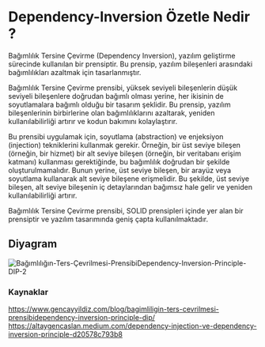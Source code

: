 # Dependency-Inversion Özetle Nedir ?
Bağımlılık Tersine Çevirme (Dependency Inversion), yazılım geliştirme sürecinde kullanılan bir prensiptir. Bu prensip, yazılım bileşenleri arasındaki bağımlılıkları azaltmak için tasarlanmıştır.

Bağımlılık Tersine Çevirme prensibi, yüksek seviyeli bileşenlerin düşük seviyeli bileşenlere doğrudan bağımlı olması yerine, her ikisinin de soyutlamalara bağımlı olduğu bir tasarım şeklidir. Bu prensip, yazılım bileşenlerinin birbirlerine olan bağımlılıklarını azaltarak, yeniden kullanılabilirliği artırır ve kodun bakımını kolaylaştırır.

Bu prensibi uygulamak için, soyutlama (abstraction) ve enjeksiyon (injection) tekniklerini kullanmak gerekir. Örneğin, bir üst seviye bileşen (örneğin, bir hizmet) bir alt seviye bileşen (örneğin, bir veritabanı erişim katmanı) kullanması gerektiğinde, bu bağımlılık doğrudan bir şekilde oluşturulmamalıdır. Bunun yerine, üst seviye bileşen, bir arayüz veya soyutlama kullanarak alt seviye bileşene erişmelidir. Bu şekilde, üst seviye bileşen, alt seviye bileşenin iç detaylarından bağımsız hale gelir ve yeniden kullanılabilirliği artırır.

Bağımlılık Tersine Çevirme prensibi, SOLID prensipleri içinde yer alan bir prensiptir ve yazılım tasarımında geniş çapta kullanılmaktadır.


## Diyagram
![Bağımlılığın-Ters-Çevrilmesi-PrensibiDependency-Inversion-Principle-DIP-2](https://user-images.githubusercontent.com/43173282/228196241-df90ef3a-22f5-47da-9dae-4350ebf20d1b.jpg)


### Kaynaklar
https://www.gencayyildiz.com/blog/bagimliligin-ters-cevrilmesi-prensibidependency-inversion-principle-dip/
https://altaygencaslan.medium.com/dependency-injection-ve-dependency-inversion-principle-d20578c793b8
